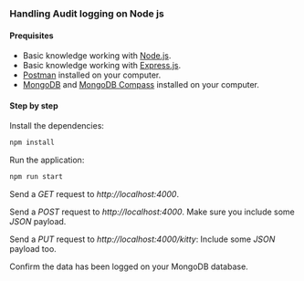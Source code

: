 ### Handling Audit logging on Node js

#### Prequisites

- Basic knowledge working with [Node.js](https://nodejs.org/).
- Basic knowledge working with [Express.js](https://expressjs.com/).
- [Postman](https://www.postman.com/downloads/) installed on your computer.
- [MongoDB](https://www.mongodb.com/) and [MongoDB Compass](https://www.mongodb.com/products/tools/compass) installed on your computer.

#### Step by step

Install the dependencies:

```bash
npm install
```

Run the application:

```bash
npm run start
```

Send a *GET* request to *http://localhost:4000*.

Send a *POST* request to *http://localhost:4000*. Make sure you include some *JSON* payload.

Send a *PUT* request to *http://localhost:4000/kitty*: Include some *JSON* payload too.

Confirm the data has been logged on your MongoDB database.